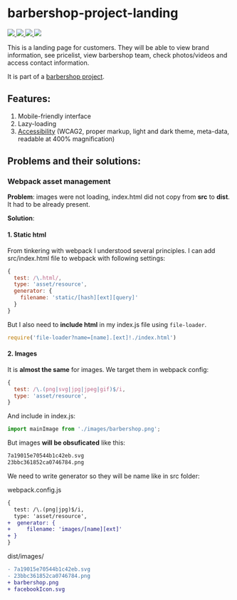 # barbershop-project-landing
<a href="https://de.wikipedia.org/wiki/JavaScript">
  <img src="https://img.shields.io/badge/JavaScript-323330?style=for-the-badge&logo=javascript&logoColor=yellow" />
</a>

<a href="https://en.wikipedia.org/wiki/HTML5">
  <img src="https://img.shields.io/badge/HTML5-E34F26?style=for-the-badge&logo=html5&logoColor=white" />
</a>

<a href="https://en.wikipedia.org/wiki/CSS">
  <img src="https://img.shields.io/badge/CSS-239120?&style=for-the-badge&logo=css3&logoColor=white" />
</a>

<a href="https://webpack.js.org/">
  <img src="https://img.shields.io/badge/webpack-%238DD6F9.svg?style=for-the-badge&logo=webpack&logoColor=black" />
</a>


This is a landing page for customers. They will be able to view brand information, see pricelist, view barbershop team, check photos/videos and access contact information.

It is part of a [barbershop project](https://github.com/Hikyn/barbershop-project/).

## Features:
1. Mobile-friendly interface
2. Lazy-loading
3. [Accessibility](https://www.w3.org/WAI/WCAG21/quickref/) (WCAG2, proper markup, light and dark theme, meta-data, readable at 400% magnification)

## Problems and their solutions:
### Webpack asset management
**Problem**: images were not loading, index.html did not copy from **src** to **dist**. It had to be already present.

**Solution**:

#### 1. Static html

From tinkering with webpack I understood several principles. I can add src/index.html file to webpack with following settings:
```js
{
  test: /\.html/,
  type: 'asset/resource',
  generator: {
    filename: 'static/[hash][ext][query]'
  }
}
```
But I also need to **include html** in my index.js file using `file-loader`.
```js
require('file-loader?name=[name].[ext]!./index.html')
```

#### 2. Images

It is **almost the same** for images. We target them in webpack config:
```js
{
  test: /\.(png|svg|jpg|jpeg|gif)$/i,
  type: 'asset/resource',
}
```

And include in index.js:
```js
import mainImage from './images/barbershop.png';
```

But images **will be obsuficated** like this:
```txt
7a19015e70544b1c42eb.svg
23bbc361852ca0746784.png
```
We need to write generator so they will be name like in src folder:

webpack.config.js
```diff
{
  test: /\.(png|jpg)$/i,
  type: 'asset/resource',
+  generator: {
+     filename: 'images/[name][ext]'
+ }
}
```

dist/images/
```diff
- 7a19015e70544b1c42eb.svg
- 23bbc361852ca0746784.png
+ barbershop.png
+ facebookIcon.svg
```

